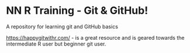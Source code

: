# NN R Training - Git & GitHub!
A repository for learning git and GitHub basics

https://happygitwithr.com/ - is a great resource and is geared towards the intermediate R user but beginner git user.

